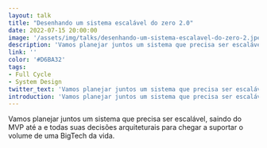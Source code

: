 ```yaml
---
layout: talk
title: "Desenhando um sistema escalável do zero 2.0"
date: 2022-07-15 20:00:00
image: '/assets/img/talks/desenhando-um-sistema-escalavel-do-zero-2.jpeg'
description: 'Vamos planejar juntos um sistema que precisa ser escalável, saindo do MVP até e todas suas decisões arquiteturais para chegar a suportar o volume de uma BigTech da vida.'
link: ''
color: '#D6BA32'
tags:
- Full Cycle
- System Design
twitter_text: 'Vamos planejar juntos um sistema que precisa ser escalável, saindo do MVP e todas suas decisões arquiteturais para chegar a suportar o volume de uma BigTech da vida.'
introduction: 'Vamos planejar juntos um sistema que precisa ser escalável, saindo do MVP e todas suas decisões arquiteturais para chegar a suportar o volume de uma BigTech da vida.'
---
```


Vamos planejar juntos um sistema que precisa ser escalável, saindo do MVP até a e todas suas decisões arquiteturais para chegar a suportar o volume de uma BigTech da vida.